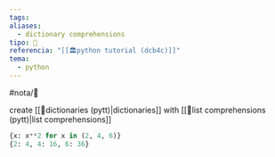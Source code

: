 ```yaml
---
tags: 
aliases:
  - dictionary comprehensions
tipo: 📑
referencia: "[[🏛️python tutorial (dcb4c)]]"
tema:
  - python
---
```


#nota/📑

create [[📑dictionaries (pytt)|dictionaries]] with [[📑list comprehensions (pytt)|list comprehensions]]

```python
{x: x**2 for x in (2, 4, 6)}
{2: 4, 4: 16, 6: 36}
```